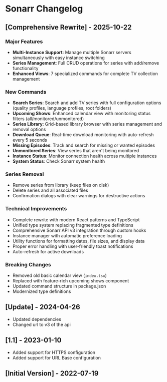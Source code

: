 # Sonarr Changelog

## [Comprehensive Rewrite] - 2025-10-22

### Major Features

- **Multi-Instance Support**: Manage multiple Sonarr servers simultaneously with easy instance switching
- **Series Management**: Full CRUD operations for series with add/remove functionality
- **Enhanced Views**: 7 specialized commands for complete TV collection management

### New Commands

- **Search Series**: Search and add TV series with full configuration options (quality profiles, language profiles, root folders)
- **Upcoming Shows**: Enhanced calendar view with monitoring status filters (all/monitored/unmonitored)
- **Series Library**: Grid-based library browser with series management and removal options
- **Download Queue**: Real-time download monitoring with auto-refresh every 5 seconds
- **Missing Episodes**: Track and search for missing or wanted episodes
- **Unmonitored Series**: View series that aren't being monitored
- **Instance Status**: Monitor connection health across multiple instances
- **System Status**: Check Sonarr system health

### Series Removal

- Remove series from library (keep files on disk)
- Delete series and all associated files
- Confirmation dialogs with clear warnings for destructive actions

### Technical Improvements

- Complete rewrite with modern React patterns and TypeScript
- Unified type system replacing fragmented type definitions
- Comprehensive Sonarr API v3 integration through custom hooks
- Instance manager with automatic preference loading
- Utility functions for formatting dates, file sizes, and display data
- Proper error handling with user-friendly toast notifications
- Auto-refresh for active downloads

### Breaking Changes

- Removed old basic calendar view (`index.tsx`)
- Replaced with feature-rich upcoming shows component
- Updated command structure in package.json
- Modernized type definitions

## [Update] - 2024-04-26

- Updated dependencies
- Changed url to v3 of the api

## [1.1] - 2023-01-10

- Added support for HTTPS configuration
- Added support for URL Base configuration

## [Initial Version] - 2022-07-19
